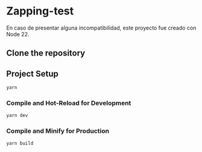 # Zapping-test

En caso de presentar alguna incompatibilidad, este proyecto fue creado con Node 22.
## Clone the repository

## Project Setup

```sh
yarn
```

### Compile and Hot-Reload for Development

```sh
yarn dev
```

### Compile and Minify for Production

```sh
yarn build
```